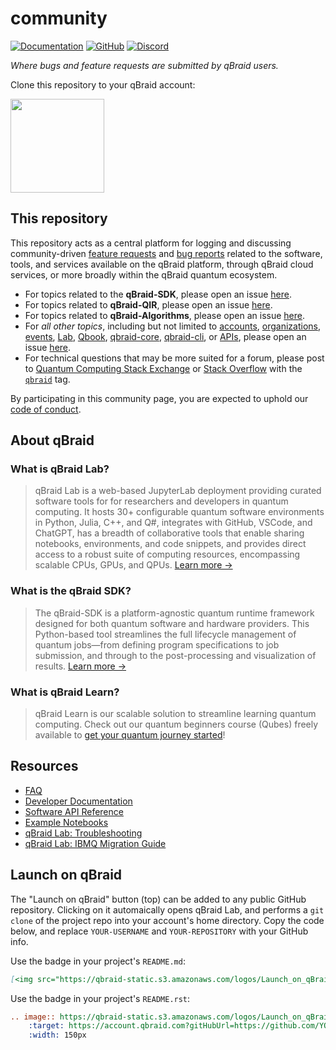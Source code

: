 # community

[![Documentation](https://img.shields.io/badge/Documentation-DF0982)](https://docs.qbraid.com/)
[![GitHub](https://img.shields.io/badge/issue_tracking-github-blue?logo=github)](https://github.com/qBraid/community/issues)
[![Discord](https://img.shields.io/badge/Discord-%235865F2.svg?logo=discord&logoColor=white)](https://discord.gg/TPBU2sa8Et)

*Where bugs and feature requests are submitted by qBraid users.*

Clone this repository to your qBraid account:

[<img src="https://qbraid-static.s3.amazonaws.com/logos/Launch_on_qBraid_white.png" width="150">](https://account.qbraid.com?gitHubUrl=https://github.com/qBraid/community.git)

## This repository

This repository acts as a central platform for logging and discussing community-driven [feature requests](https://github.com/qBraid/community/issues/new?assignees=&labels=type%3A+feature+request&projects=&template=feature_request.yml) and [bug reports](https://github.com/qBraid/community/issues/new?assignees=&labels=type%3A+bug&projects=&template=bug_report.yml) related to the software, tools, and services available on the qBraid platform, through qBraid cloud services, or more broadly within the qBraid quantum ecosystem.

- For topics related to the **qBraid-SDK**, please open an issue [here](https://github.com/qBraid/qBraid/issues).
- For topics related to **qBraid-QIR**, please open an issue [here](https://github.com/qBraid/qbraid-qir).
- For topics related to **qBraid-Algorithms**, please open an issue [here](https://github.com/qBraid/qbraid-algorithms/issues).
- For *all other topics*, including but not limited to [accounts](https://docs.qbraid.com/home/account), [organizations](https://account.qbraid.com/organizations), [events](https://account.qbraid.com/hackathons), [Lab](https://docs.qbraid.com/lab/), [Qbook](https://qbook.qbraid.com), [qbraid-core](https://docs.qbraid.com/core/), [qbraid-cli](https://docs.qbraid.com/cli), or [APIs](https://docs.qbraid.com/api-reference/), please open an issue [here](https://github.com/qBraid/community/issues).
- For technical questions that may be more suited for a forum, please post to [Quantum Computing Stack Exchange](https://quantumcomputing.stackexchange.com/) or [Stack Overflow](https://stackoverflow.com/) with the [`qbraid`](https://stackoverflow.com/questions/tagged/qbraid) tag.

By participating in this community page, you are expected to uphold our [code of conduct](CODE_OF_CONDUCT.md).

## About qBraid

### What is qBraid Lab?

> qBraid Lab is a web-based JupyterLab deployment providing curated software tools for for researchers and developers in quantum computing. It hosts 30+ configurable quantum software environments in Python, Julia, C++, and Q#, integrates with GitHub, VSCode, and ChatGPT, has a breadth of collaborative tools that enable sharing notebooks, environments, and code snippets, and provides direct access to a robust suite of computing resources, encompassing scalable CPUs, GPUs, and QPUs. [Learn more &rarr;](https://docs.qbraid.com/lab)

### What is the qBraid SDK?

> The qBraid-SDK is a platform-agnostic quantum runtime framework designed for both quantum software and hardware providers. This Python-based tool streamlines the full lifecycle management of quantum jobs—from defining program specifications to job submission, and through to the post-processing and visualization of results. [Learn more &rarr;](https://docs.qbraid.com/sdk)

### What is qBraid Learn?

> qBraid Learn is our scalable solution to streamline learning quantum computing. Check out our quantum beginners course (Qubes) freely available to [get your quantum journey started](https://qbook.qbraid.com/learn)!

## Resources

- [FAQ](FAQ.md)
- [Developer Documentation](https://docs.qbraid.com/)
- [Software API Reference](https://sdk.qbraid.com/)
- [Example Notebooks](https://github.com/qBraid/qbraid-lab-demo)
- [qBraid Lab: Troubleshooting](https://docs.qbraid.com/lab/user-guide/troubleshooting)
- [qBraid Lab: IBMQ Migration Guide](https://docs.qbraid.com/lab/user-guide/ibm-migration)

## Launch on qBraid

The "Launch on qBraid" button (top) can be added to any public GitHub repository. Clicking on it automaically opens qBraid Lab,
and performs a `git clone` of the project repo into your account's home directory. Copy the code below, and replace `YOUR-USERNAME` and `YOUR-REPOSITORY` with your GitHub info.

Use the badge in your project's `README.md`:

```markdown
[<img src="https://qbraid-static.s3.amazonaws.com/logos/Launch_on_qBraid_white.png" width="150">](https://account.qbraid.com?gitHubUrl=https://github.com/YOUR-USERNAME/YOUR-REPOSITORY.git)
```

Use the badge in your project's `README.rst`:

```rst
.. image:: https://qbraid-static.s3.amazonaws.com/logos/Launch_on_qBraid_white.png
    :target: https://account.qbraid.com?gitHubUrl=https://github.com/YOUR-USERNAME/YOUR-REPOSITORY.git
    :width: 150px
```
